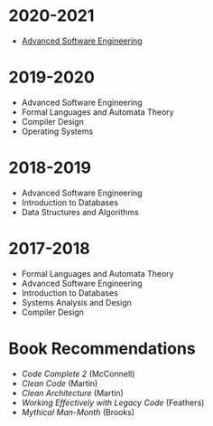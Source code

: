 # 2020-2021

* [Advanced Software Engineering](courses/ase)

# 2019-2020

* Advanced Software Engineering
* Formal Languages and Automata Theory
* Compiler Design
* Operating Systems

# 2018-2019

* Advanced Software Engineering
* Introduction to Databases
* Data Structures and Algorithms

# 2017-2018

* Formal Languages and Automata Theory
* Advanced Software Engineering
* Introduction to Databases
* Systems Analysis and Design
* Compiler Design


# Book Recommendations


* _Code Complete 2_ (McConnell)
* _Clean Code_ (Martin)
* _Clean Architecture_ (Martin)
* _Working Effectively with Legacy Code_ (Feathers)
* _Mythical Man-Month_ (Brooks)
